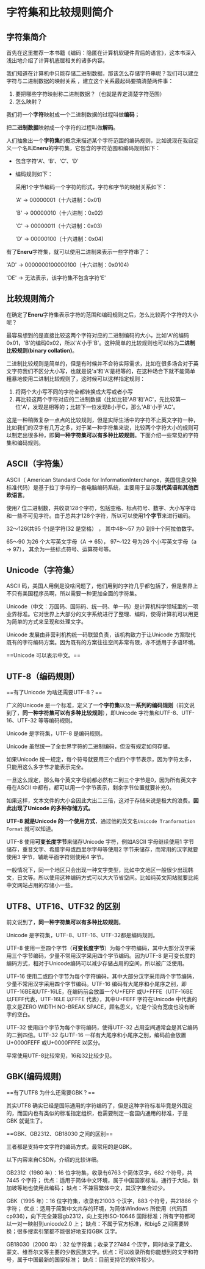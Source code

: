 # 字符集和比较规则简介

## 字符集简介

首先在这里推荐一本书籍《编码：隐匿在计算机软硬件背后的语言》，这本书深入浅出地介绍了计算机底层相关的诸多内容。

我们知道在计算机中只能存储二进制数据，那该怎么存储字符串呢？我们可以建立字符与二进制数据的映射关系 ，建立这个关系最起码要搞清楚两件事：

1. 要把哪些字符映射称二进制数据？（也就是界定清楚字符范围）
2. 怎么映射？

我们将一个**字符**映射成一个二进制数据的过程叫做**编码**；

把**二进制数据**映射成一个字符的过程叫做**解码**。

人们抽象出一个**字符集**的概念来描述某个字符范围的编码规则，比如说现在我自定义一个名叫**Eneru**的字符集，它包含的字符范围和编码规则如下：

* 包含字符‘A’、‘B’、‘C’、‘D'

* 编码规则如下：

  采用1个字节编码一个字符的形式，字符和字节的映射关系如下：

  'A' -> 00000001（十六进制：0x01)

  'B' -> 00000010（十六进制：0x02)

  'C' -> 00000011（十六进制：0x03)

  'D' -> 00000100（十六进制：0x04)

有了**Eneru**字符集，就可以使用二进制来表示一些字符串了：

'AD' -> 0000000100000100（十六进制：0x0104)

'DE' -> 无法表示，该字符集不包含字符'E'

## 比较规则简介

在确定了**Eneru**字符集表示字符的范围和编码规则之后，怎么比较两个字符的大小呢？

最容易想到的是直接比较这两个字符对应的二进制编码的大小，比如'A'的编码0x01，'B'的编码0x02，所以'A'小于'B'。这种简单的比较规则也可以称为**二进制比较规则(binary collation)**。

二进制比较规则是简单的，但是有时候并不合符实际需求，比如在很多场合对于英文字符我们不区分大小写，也就是说'a'和'A'是相等的，在这种场合下就不能简单粗暴地使用二进制比较规则了，这时候可以这样指定规则：

1. 将两个大小写不同的字符全都转换成大写或者小写
2. 再比较这两个字符对应的二进制数据（比如比较'AB'和'AC'，先比较第一位'A'，发现是相等的；比较下一位发现B小于C，那么'AB'小于'AC'。

这是一种稍微复杂一点点的比较规则，但是实际生活中的字符不止英文字符一种，比如我们的汉字有几万之多，对于某一种字符集来说，比较两个字符大小的规则可以制定出很多种，即**同一种字符集可以有多种比较规则**。下面介绍一些常见的字符集和编码规则。

## ASCII（字符集）

ASCII（ American Standard Code for InformationInterchange，美国信息交换标准代码）是基于拉丁字母的⼀套电脑编码系统，主要⽤于显⽰**现代英语和其他西欧语⾔**。

使⽤7 位⼆进制数，共收录128个字符，包括空格、标点符号、数字、大小写字母和一些不可见字符。由于总共才128个字符，所以可以使用**1个字节**来进行编码。

32～126(共95 个)是字符(32 是空格） ， 其中48～57 为0 到9⼗个阿拉伯数字。

65～90 为26 个⼤写英⽂字母（A -> 65）， 97～122 号为26 个⼩写英⽂字母（a -> 97）， 其余为⼀些标点符号、运算符号等。

## Unicode（字符集）

ASCII 码，美国人用倒是没啥问题了，他们用到的字符几乎都包括了，但是世界上不只有美国程序员啊，所以需要一种更加全面的字符集。

Unicode（中文：万国码、国际码、统一码、单一码）是计算机科学领域里的一项业界标准。它对世界上大部分的文字系统进行了整理、编码，使得计算机可以用更为简单的方式来呈现和处理文字。

Unicode 发展由非营利机构统一码联盟负责，该机构致力于让Unicode 方案取代既有的字符编码方案。因为既有的方案往往空间非常有限，亦不适用于多语环境。

==Unicode 可以表示中文。==

## UTF-8（编码规则）

==有了Unicode 为啥还需要UTF-8？==

广义的Unicode 是一个标准，定义了**一个字符集**以及**一系列的编码规则**（前文说到了，**同一种字符集可以有多种比较规则**），即Unicode 字符集和UTF-8、UTF-16、UTF-32 等等编码规则。

Unicode 是字符集，UTF-8 是编码规则。

Unicode 虽然统一了全世界字符的二进制编码，但没有规定如何存储。

如果Unicode 统一规定，每个符号就要用三个或四个字节表示，因为字符太多，只能用这么多字节才能表示完全。

一旦这么规定，那么每个英文字母前都必然有二到三个字节是0，因为所有英文字母在ASCII 中都有，都可以用一个字节表示，剩余字节位置就要补充0。

如果这样，文本文件的大小会因此大出二三倍，这对于存储来说是极大的浪费。**因此出现了Unicode 的多种存储方式。**

**UTF-8 就是Unicode 的一个使用方式**，通过他的英文名`Unicode Tranformation Format` 就可以知道。

UTF-8 使用**可变长度字节**来储存Unicode 字符，例如ASCII 字母继续使用1 字节储存，重音文字、希腊字母或西里尔字母等使用2 字节来储存，而常用的汉字就要使用3 字节，辅助平面字符则使用4 字节。

一般情况下，同一个地区只会出现一种文字类型，比如中文地区一般很少出现韩文，日文等。所以使用这种编码方式可以大大节省空间。比如纯英文网站就要比纯中文网站占用的存储小一些。

## UTF8、UTF16、UTF32 的区别

前文说到了，**同一种字符集可以有多种比较规则**。

Unicode 是字符集，UTF-8、UTF-16、UTF-32都是编码规则。

UTF-8 使用一至四个字节（**可变长度字节**）为每个字符编码，其中大部分汉字采用三个字节编码，少量不常用汉字采用四个字节编码。因为UTF-8 是可变长度的编码方式，相对于Unicode编码可以减少存储占用的空间，所以被广泛使用。

UTF-16 使用二或四个字节为每个字符编码，其中大部分汉字采用两个字节编码，少量不常用汉字采用四个字节编码。UTF-16 编码有大尾序和小尾序之别，即UTF-16BE和UTF-16LE，在编码前会放置一个U+FEFF 或U+FFFE（UTF-16BE 以FEFF代表，UTF-16LE 以FFFE 代表），其中U+FEFF 字符在Unicode 中代表的意义是ZERO WIDTH NO-BREAK SPACE，顾名思义，它是个没有宽度也没有断字的空白。

UTF-32 使用四个字节为每个字符编码，使得UTF-32 占用空间通常会是其它编码的二到四倍。UTF-32 与UTF-16 一样有大尾序和小尾序之别，编码前会放置U+0000FEFF 或U+0000FFFE 以区分。

平常使用UTF-8比较常见，16和32比较少见。

## GBK(编码规则)

==有了UTF8 为什么还需要GBK？==

其实UTF8 确实已经是国际通用的字符编码了，但是这种字符标准毕竟是外国定的，而国内也有类似的标准指定组织，也需要制定一套国内通用的标准，于是GBK 就诞生了。

==GBK、GB2312、GB18030 之间的区别==

三者都是支持中文字符的编码方式，最常用的是GBK。

以下内容来自CSDN，介绍的比较详细。

GB2312（1980 年）：16 位字符集，收录有6763 个简体汉字，682 个符号，共7445 个字符； 优点：适用于简体中文环境，属于中国国家标准，通行于大陆，新加坡等地也使用此编码； 缺点：不兼容繁体中文，其汉字集合过少。

GBK（1995 年）：16 位字符集，收录有21003 个汉字，883 个符号，共21886 个字符； 优点：适用于简繁中文共存的环境，为简体Windows 所使用（代码页cp936），向下完全兼容gb2312，向上支持ISO-10646 国际标准；所有字符都可以一对一映射到unicode2.0 上； 缺点：不属于官方标准，和big5 之间需要转换；很多搜索引擎都不能很好地支持GBK 汉字。

GB18030（2000 年）：32 位字符集；收录了27484 个汉字，同时收录了藏文、蒙文、维吾尔文等主要的少数民族文字。优点：可以收录所有你能想到的文字和符号，属于中国最新的国家标准； 缺点：目前支持它的软件较少。